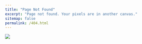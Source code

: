 ```yaml
---
title: "Page Not Found"
excerpt: "Page not found. Your pixels are in another canvas."
sitemap: false
permalink: /404.html
---
```



![](https://www.alfaromeo.it/content/dam/moc/common/404-error/mobile/mobile_404.png)